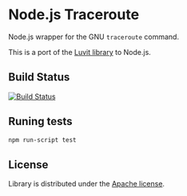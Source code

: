 # Node.js Traceroute

Node.js wrapper for the GNU `traceroute` command.

This is a port of the [Luvit library](https://github.com/Kami/luvit-traceroute) to Node.js.

## Build Status

[![Build Status](https://api.travis-ci.org/Kami/node-traceroute.png)](http://travis-ci.org/Kami/node-traceroute)

## Runing tests

```bash
npm run-script test
```

## License

Library is distributed under the [Apache license](http://www.apache.org/licenses/LICENSE-2.0.html).
